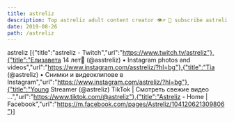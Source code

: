 ```yaml
---
title: astreliz
description: Top astreliz adult content creator 👁♐️ 👑 subscribe astreliz to my porn site below IG astreliz
date: 2019-08-26
path: /astreliz
---
```


astreliz
[{"title":"astreliz - Twitch","url":"https://www.twitch.tv/astreliz"},{"title":"Eлизавета 14 лет🦊 (@asstreliz) • Instagram photos and videos","url":"https://www.instagram.com/asstreliz/?hl=bg"},{"title":"Tia (@astreliz) • Снимки и видеоклипове в Instagram","url":"https://www.instagram.com/astreliz/?hl=bg"},{"title":"Young Streamer (@astreliz) TikTok | Смотреть свежие видео ...","url":"https://www.tiktok.com/@astreliz"},{"title":"Astreliz - Home | Facebook","url":"https://m.facebook.com/pages/Astreliz/104120621309806"}]

